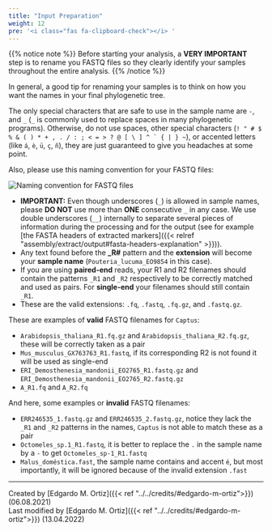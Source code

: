 ```yaml
---
title: "Input Preparation"
weight: 12
pre: '<i class="fas fa-clipboard-check"></i> '
---
```


{{% notice note %}}
Before starting your analysis, a <i class="fas fa-exclamation-triangle"></i> **VERY IMPORTANT** step is to rename you FASTQ files so they clearly identify your samples throughout the entire analysis.
{{% /notice %}}

In general, a good tip for renaming your samples is to think on how you want the names in your final phylogenetic tree.

The only special characters that are safe to use in the sample name are `-`, and `_` (`_` is commonly used to replace spaces in many phylogenetic programs). Otherwise, do not use spaces, other special characters (``! " # $ % & ( ) * + , . / : ; < = > ? @ [ \ ] ^ ` { | } ~``), or accented letters (like `á`, `è`, `ü`, `ç`, `ñ`), they are just guaranteed to give you headaches at some point.

Also, please use this naming convention for your FASTQ files:

![Naming convention for FASTQ files](/images/fastq.png?width=600)

- **IMPORTANT:** Even though underscores (`_`) is allowed in sample names, please **DO NOT** use more than **ONE** consecutive `_` in any case. We use double underscores (`__`) internally to separate several pieces of information during the processing and for the output (see for example [the FASTA headers of extracted markers]({{< relref "assembly/extract/output#fasta-headers-explanation" >}})).
- Any text found before the **_R#** pattern and the **extension** will become your **sample name** (`Pouteria_lucuma_EO9854` in this case).
- If you are using **paired-end** reads, your R1 and R2 filenames should contain the patterns `_R1` and `_R2` respectively to be correctly matched and used as pairs. For **single-end** your filenames should still contain `_R1`.
- These are the valid extensions: `.fq`, `.fastq`, `.fq.gz`, and `.fastq.gz`.




These are examples of **valid** FASTQ filenames for `Captus`:

- `Arabidopsis_thaliana_R1.fq.gz` and `Arabidopsis_thaliana_R2.fq.gz`, these will be correctly taken as a pair
- `Mus_musculus_GX763763_R1.fastq`, if its corresponding R2 is not found it will be used as single-end
- `ERI_Demosthenesia_mandonii_EO2765_R1.fastq.gz` and `ERI_Demosthenesia_mandonii_EO2765_R2.fastq.gz`
- `A_R1.fq` and `A_R2.fq`

And here, some examples or **invalid** FASTQ filenames:

- `ERR246535_1.fastq.gz` and `ERR246535_2.fastq.gz`, notice they lack the `_R1` and `_R2` patterns in the names, `Captus` is not able to match these as a pair
- `Octomeles_sp.1_R1.fastq`, it is better to replace the `.` in the sample name by a `-` to get `Octomeles_sp-1_R1.fastq`
- `Malus_doméstica.fast`, the sample name contains and accent `é`, but most importantly, it will be ignored because of the invalid extension `.fast`

___
Created by [Edgardo M. Ortiz]({{< ref "../../credits/#edgardo-m-ortiz">}}) (06.08.2021)  
Last modified by [Edgardo M. Ortiz]({{< ref "../../credits/#edgardo-m-ortiz">}}) (13.04.2022)